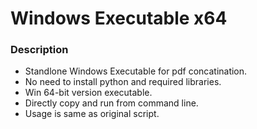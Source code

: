 # Windows Executable x64

### Description
- Standlone Windows Executable for pdf concatination.
- No need to install python and required libraries.
- Win 64-bit version executable.
- Directly copy and run from command line.
- Usage is same as original script.